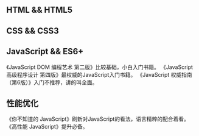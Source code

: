 ## HTML && HTML5

## CSS && CSS3

## JavaScript && ES6+

《JavaScript DOM 编程艺术 第二版》比较基础，小白入门书籍。
《JavaScript高级程序设计 第四版》最权威的JavaScript入门书籍。
《JavaScript 权威指南（第6版）》入门不推荐，讲的叫全面。

## 性能优化

《你不知道的 JavaScript》刷新对JavaScript的看法，语言精粹的配合着看。
《高性能 JavaScript》提升必备。